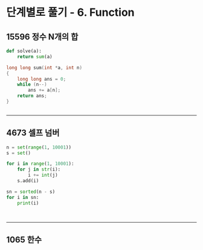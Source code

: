 # **단계별로 풀기 - 6. Function**

## **15596 정수 N개의 합**

```py
def solve(a):
    return sum(a)
```

```c
long long sum(int *a, int n)
{
    long long ans = 0;
    while (n--)
        ans += a[n];
    return ans;
}
```

```java

```

___

## **4673 셀프 넘버**

```py
n = set(range(1, 10001))
s = set()

for i in range(1, 10001):
    for j in str(i):
        i += int(j)
    s.add(i)

sn = sorted(n - s)
for i in sn:
    print(i)
```

```js
```

```java
```

___

## **1065 한수**

```py

```

```js
```

```java

```